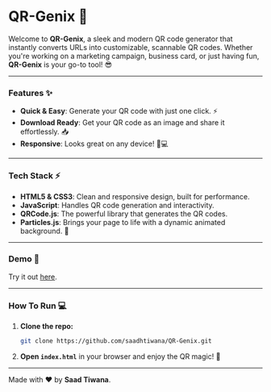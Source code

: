 # QR-Genix 🚀

Welcome to **QR-Genix**, a sleek and modern QR code generator that instantly converts URLs into customizable, scannable QR codes. Whether you're working on a marketing campaign, business card, or just having fun, **QR-Genix** is your go-to tool! 😎

---

### Features ✨

- **Quick & Easy**: Generate your QR code with just one click. ⚡
- **Download Ready**: Get your QR code as an image and share it effortlessly. 📥
- **Responsive**: Looks great on any device! 📱💻

---

### Tech Stack ⚡

- **HTML5 & CSS3**: Clean and responsive design, built for performance.
- **JavaScript**: Handles QR code generation and interactivity.
- **QRCode.js**: The powerful library that generates the QR codes.
- **Particles.js**: Brings your page to life with a dynamic animated background. 🌌

---

### Demo 🎥

Try it out [here](https://saadhtiwana.github.io/QR-Genix/).

---

### How To Run 💻

1. **Clone the repo:**

    ```bash
    git clone https://github.com/saadhtiwana/QR-Genix.git
    ```

2. **Open `index.html`** in your browser and enjoy the QR magic! 🎉

---

Made with ❤️ by **Saad Tiwana**.
